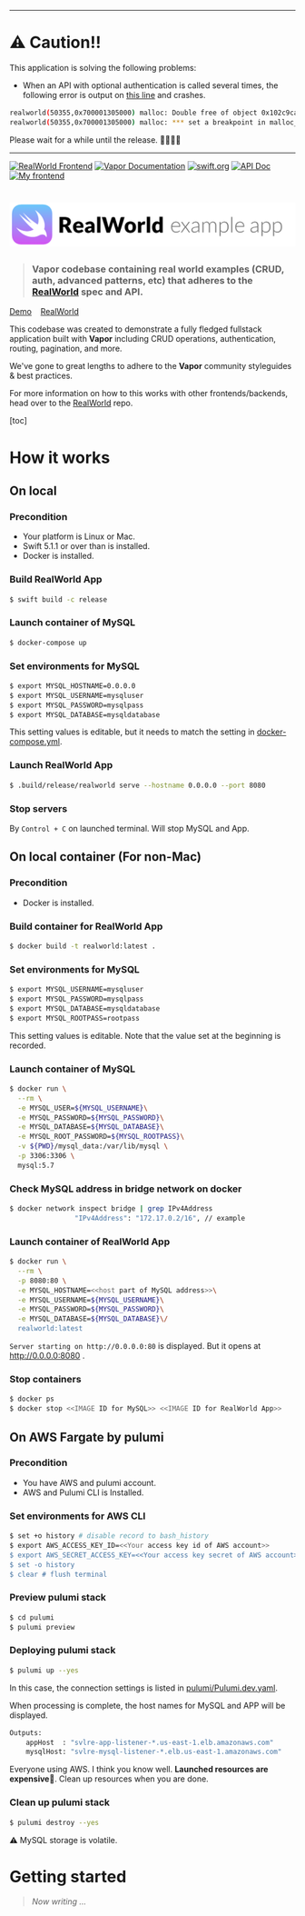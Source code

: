 ------

# ⚠️ Caution!!

This application is solving the following problems: 
* When an API with optional authentication is called several times, the following error is output on [this line](https://github.com/iq3addLi/swift-vapor-layered-realworld-example-app/blob/0.9.0/Sources/Presentation/Middleware/AuthenticateOptionalMiddleware.swift#L24) and crashes.

```bash
realworld(50355,0x700001305000) malloc: Double free of object 0x102c9cab0
realworld(50355,0x700001305000) malloc: *** set a breakpoint in malloc_error_break to debug
```

Please wait for a while until the release.  👷‍♂️👷‍♀️

------

[![RealWorld Frontend](https://img.shields.io/badge/realworld-backend-%23783578.svg)](http://realworld.io)  [![Vapor Documentation](http://img.shields.io/badge/💧_vapor-3.3-2196f3.svg)](https://github.com/vapor/vapor)  [![swift.org](https://img.shields.io/badge/swift-5.1-brightgreen.svg?logo=swift)](https://swift.org)  [![API Doc](https://img.shields.io/badge/Project's_domain-doc-orange.svg)](https://iq3addli.github.io/swift-vapor-layered-realworld-example-app/)  [![My frontend](https://img.shields.io/badge/Frontend-here-red.svg)](https://github.com/iq3addLi/riot_v4_realworld_example_app)

# ![RealWorld Example App](logo.png)

> ### Vapor codebase containing real world examples (CRUD, auth, advanced patterns, etc) that adheres to the [RealWorld](https://github.com/gothinkster/realworld) spec and API.

[Demo](https://github.com/gothinkster/realworld)&nbsp;&nbsp;&nbsp;&nbsp;[RealWorld](https://github.com/gothinkster/realworld) 


This codebase was created to demonstrate a fully fledged fullstack application built with **Vapor** including CRUD operations, authentication, routing, pagination, and more.

We've gone to great lengths to adhere to the **Vapor** community styleguides & best practices.

For more information on how to this works with other frontends/backends, head over to the [RealWorld](https://github.com/gothinkster/realworld) repo.

[toc]

# How it works

## On local

### Precondition

* Your platform is Linux or Mac.
* Swift 5.1.1 or over than is installed.
* Docker is installed.

### Build RealWorld App

```bash
$ swift build -c release 
```

### Launch container of MySQL

```bash
$ docker-compose up
```

### Set environments for MySQL

```bash
$ export MYSQL_HOSTNAME=0.0.0.0
$ export MYSQL_USERNAME=mysqluser
$ export MYSQL_PASSWORD=mysqlpass
$ export MYSQL_DATABASE=mysqldatabase
```

This setting values is editable, but it needs to match the setting in [docker-compose.yml](./docker-compose.yml).

### Launch RealWorld App 

```bash
$ .build/release/realworld serve --hostname 0.0.0.0 --port 8080
```

### Stop servers

By `Control + C` on launched terminal. Will stop MySQL and App.



## On local container (For non-Mac)

### Precondition

* Docker is installed.

### Build container for RealWorld App

```bash
$ docker build -t realworld:latest .
```

### Set environments for MySQL

```bash
$ export MYSQL_USERNAME=mysqluser
$ export MYSQL_PASSWORD=mysqlpass
$ export MYSQL_DATABASE=mysqldatabase
$ export MYSQL_ROOTPASS=rootpass
```

This setting values is editable.  Note that the value set at the beginning is recorded. 

### Launch container of MySQL

```bash
$ docker run \
  --rm \
  -e MYSQL_USER=${MYSQL_USERNAME}\
  -e MYSQL_PASSWORD=${MYSQL_PASSWORD}\
  -e MYSQL_DATABASE=${MYSQL_DATABASE}\
  -e MYSQL_ROOT_PASSWORD=${MYSQL_ROOTPASS}\
  -v ${PWD}/mysql_data:/var/lib/mysql \
  -p 3306:3306 \
  mysql:5.7
```

### Check MySQL address in bridge network on docker

```bash
$ docker network inspect bridge | grep IPv4Address
                "IPv4Address": "172.17.0.2/16", // example
```

### Launch container of RealWorld App 

```bash
$ docker run \
  --rm \
  -p 8080:80 \
  -e MYSQL_HOSTNAME=<<host part of MySQL address>>\
  -e MYSQL_USERNAME=${MYSQL_USERNAME}\
  -e MYSQL_PASSWORD=${MYSQL_PASSWORD}\
  -e MYSQL_DATABASE=${MYSQL_DATABASE}\/
  realworld:latest
```

`Server starting on http://0.0.0.0:80`  is displayed. But it opens at http://0.0.0.0:8080 .

### Stop containers

```bash
$ docker ps
$ docker stop <<IMAGE ID for MySQL>> <<IMAGE ID for RealWorld App>>
```



## On AWS Fargate by pulumi

### Precondition

* You have AWS and pulumi account.
* AWS and Pulumi CLI is Installed.

### Set environments for AWS CLI

```bash
$ set +o history # disable record to bash_history 
$ export AWS_ACCESS_KEY_ID=<<Your access key id of AWS account>>
$ export AWS_SECRET_ACCESS_KEY=<<Your access key secret of AWS account>>
$ set -o history
$ clear # flush terminal
```

### Preview pulumi stack

```bash
$ cd pulumi
$ pulumi preview
```

### Deploying pulumi stack

```bash
$ pulumi up --yes
```
In this case, the connection settings is listed in [pulumi/Pulumi.dev.yaml](pulumi/Pulumi.dev.yaml). 

When processing is complete, the host names for MySQL and APP will be displayed. 

```bash
Outputs:
    appHost  : "svlre-app-listener-*.us-east-1.elb.amazonaws.com"
    mysqlHost: "svlre-mysql-listener-*.elb.us-east-1.amazonaws.com"
```

Everyone using AWS. I think you know well. **Launched resources are expensive💸**. Clean up resources when you are done.

### Clean up pulumi stack

```bash
$ pulumi destroy --yes
```

⚠️ MySQL storage is volatile.




# Getting started

> *Now writing ...*


